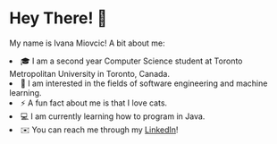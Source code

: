 # Hey There! 👋

<p>
My name is Ivana Miovcic! A bit about me: 
  <li> 🎓 I am a second year Computer Science student at Toronto Metropolitan University in Toronto, Canada. </li>
  <li> 🔭 I am interested in the fields of software engineering and machine learning. </li>
  <li> ⚡ A fun fact about me is that I love cats. </li>
  <li> 💻 I am currently learning how to program in Java. </li>
  <li> ✉️ You can reach me through my <a href="https://www.linkedin.com/in/ivana-miovcic-62217243/">LinkedIn</a>! 
</p>  




